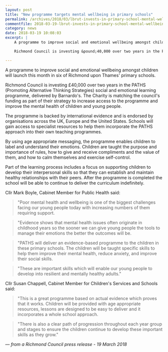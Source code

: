 ```yaml
---
layout: post
title: "New programme targets mental wellbeing in primary schools"
permalink: /archives/2018/03/lbrut-invests-in-primary-school-mental-wellbeing.html
commentfile: 2018-03-19-lbrut-invests-in-primary-school-mental-wellbeing
category: news
date: 2018-03-19 10:08:03
excerpt: |
    A programme to improve social and emotional wellbeing amongst children will launch this month in six of Richmond upon Thames' primary schools.

    Richmond Council is investing &pound;40,000 over two years in the PATHS (Promoting Alternative Thinking Strategies) social and emotional learning programme, delivered by Barnardo's. The Charity is matching the council's funding as part of their strategy to increase access to the programme and improve the mental health of children and young people.

---
```

A programme to improve social and emotional wellbeing amongst children will launch this month in six of Richmond upon Thames' primary schools.

Richmond Council is investing &pound;40,000 over two years in the PATHS (Promoting Alternative Thinking Strategies) social and emotional learning programme, delivered by Barnardo's. The Charity is matching the council's funding as part of their strategy to increase access to the programme and improve the mental health of children and young people.

The programme is backed by international evidence and is endorsed by organisations across the UK, Europe and the United States. Schools will gain access to specialist resources to help them incorporate the PATHS approach into their own teaching programmes.

By using age appropriate messaging, the programme enables children to label and understand their emotions. Children are taught the purpose and importance of rules, how to give and receive compliments and the value of them, and how to calm themselves and exercise self-control.

Part of the learning process includes a focus on supporting children to develop their interpersonal skills so that they can establish and maintain healthy relationships with their peers. After the programme is completed the school will be able to continue to deliver the curriculum indefinitely.

Cllr Mark Boyle, Cabinet Member for Public Health said:

> "Poor mental health and wellbeing is one of the biggest challenges facing our young people today with increasing numbers of them requiring support.


> "Evidence shows that mental health issues often originate in childhood years so the sooner we can give young people the tools to manage their emotions the better the outcomes will be.


> "PATHS will deliver an evidence-based programme to the children in these primary schools. The children will be taught specific skills to help them improve their mental health, reduce anxiety, and improve their social skills.


> "These are important skills which will enable our young people to develop into resilient and mentally healthy adults."


Cllr Susan Chappell, Cabinet Member for Children's Services and Schools said:

> "This is a great programme based on actual evidence which proves that it works. Children will be provided with age appropriate resources, lessons are designed to be easy to deliver and it incorporates a whole school approach.


> "There is also a clear path of progression throughout each year group and stages to ensure the children continue to develop these important skills as they grow."



<cite>&mdash; from a Richmond Council press release - 19 March 2018</cite>

